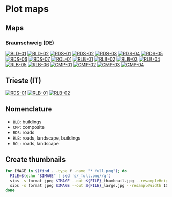 # Plot maps

## Maps

### Braunschweig (DE)

[![BLD-01](braunschweig/bld-01/map_thumbnail.jpg)](braunschweig/bld-01/README.md)
[![BLD-02](braunschweig/bld-02/map_thumbnail.jpg)](braunschweig/bld-02/README.md)
[![RDS-01](braunschweig/rds-01/map_thumbnail.jpg)](braunschweig/rds-01/README.md)
[![RDS-02](braunschweig/rds-02/map_thumbnail.jpg)](braunschweig/rds-02/README.md)
[![RDS-03](braunschweig/rds-03/map_thumbnail.jpg)](braunschweig/rds-03/README.md)
[![RDS-04](braunschweig/rds-04/map_thumbnail.jpg)](braunschweig/rds-04/README.md)
[![RDS-05](braunschweig/rds-05/map_thumbnail.jpg)](braunschweig/rds-05/README.md)
[![RDS-06](braunschweig/rds-06/map_thumbnail.jpg)](braunschweig/rds-06/README.md)
[![RDS-07](braunschweig/rds-07/map_thumbnail.jpg)](braunschweig/rds-07/README.md)
[![ROL-01](braunschweig/rol-01/map_thumbnail.jpg)](braunschweig/rol-01/README.md)
[![RLB-01](braunschweig/rlb-01/map_thumbnail.jpg)](braunschweig/rlb-01/README.md)
[![RLB-02](braunschweig/rlb-02/map_thumbnail.jpg)](braunschweig/rlb-02/README.md)
[![RLB-03](braunschweig/rlb-03/map_thumbnail.jpg)](braunschweig/rlb-03/README.md)
[![RLB-04](braunschweig/rlb-04/map_thumbnail.jpg)](braunschweig/rlb-04/README.md)
[![RLB-05](braunschweig/rlb-05/map_thumbnail.jpg)](braunschweig/rlb-05/README.md)
[![RLB-06](braunschweig/rlb-06/map_thumbnail.jpg)](braunschweig/rlb-06/README.md)
[![CMP-01](braunschweig/cmp-01/map_thumbnail.jpg)](braunschweig/cmp-01/README.md)
[![CMP-02](braunschweig/cmp-02/map_thumbnail.jpg)](braunschweig/cmp-02/README.md)
[![CMP-03](braunschweig/cmp-03/map_thumbnail.jpg)](braunschweig/cmp-03/README.md)
[![CMP-04](braunschweig/cmp-04/map_thumbnail.jpg)](braunschweig/cmp-04/README.md)

## Trieste (IT)

[![RDS-01](trieste/rds-01/map_decorated_thumbnail.jpg)](trieste/rds-01/README.md)
[![RLB-01](trieste/rlb-01/map_thumbnail.jpg)](trieste/rlb-01/README.md)
[![RLB-02](trieste/rlb-02/map_thumbnail.jpg)](trieste/rlb-02/README.md)

## Nomenclature

- `BLD`: buildings
- `CMP`: composite
- `RDS`: roads
- `RLB`: roads, landscape, buildings
- `ROL`: roads, landscape

## Create thumbnails

```sh
for IMAGE in $(find . -type f -name "*_full.png"); do
  FILE=$(echo "$IMAGE" | sed 's/_full.png//g')
  sips -s format jpeg $IMAGE --out ${FILE}_thumbnail.jpg --resampleHeight 300 -s formatOptions 80
  sips -s format jpeg $IMAGE --out ${FILE}_large.jpg --resampleWidth 1000 -s formatOptions 80
done
```
